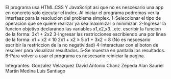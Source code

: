 El programa usa HTML.CSS Y JavaScript asi que no es nescesario una app en concreto solo ejecutar el index.
Al iniciar el programa podremos ver la interfaaz para la resolucion del problema simplex.
1-Seleccionar el tipo de operacion que se quiere realizar ya sea maximizar o minimizar.
2-Ingresar la funcion objetivo declarando las variables x1,x2,x3...etc. escribir la funcion de la forma: 3x1 + 2x2
3-Ingresar las restricciones escribiendo una por linea de la forma:
      x1 + x2 ≤ 10
      2x1 + x2 ≥ 5
      x1 + 3x2 = 8
      (No es nescesario escribir la restriccion de la no negatividad)
4-Interactuar con el boton de resolver para visualizar resultados.
5-Se muestra en pantalla los resultados.
6-Para volver a usar el programa es nescesario reiniciar la pagina.

Integrantes:
Gonzalez Velazquez David Antonio
Chanz Zepeda Alan Sauriel
Martin Medina Luis Santiago
